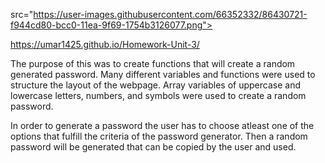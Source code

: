  src="https://user-images.githubusercontent.com/66352332/86430721-f944cd80-bcc0-11ea-9f69-1754b3126077.png">

 https://umar1425.github.io/Homework-Unit-3/

The purpose of this was to create functions that will create a random generated password. Many different variables and functions were used to structure the layout of the webpage. Array variables of uppercase and lowercase letters, numbers, and symbols were used to create a random password. 

In order to generate a password the user has to choose atleast one of the options that fulfill the criteria of the password generator. Then a random password will be generated that can be copied by the user and used. 

